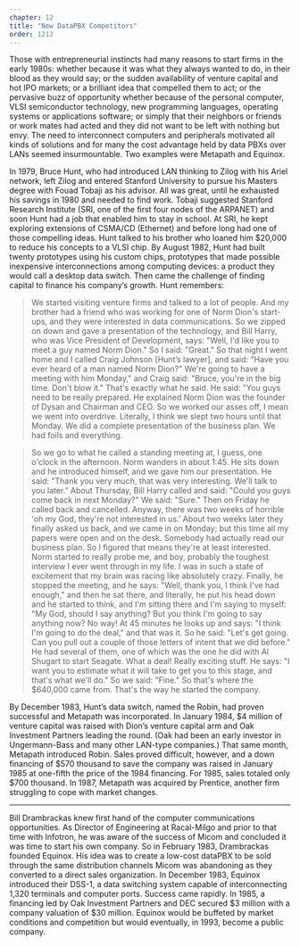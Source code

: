 ```yaml
---
chapter: 12
title: "New DataPBX Competitors"
order: 1212
---
```


Those with entrepreneurial instincts had many reasons to start firms in the early 1980s: whether because it was what they always wanted to do, in their blood as they would say; or the sudden availability of venture capital and hot IPO markets; or a brilliant idea that compelled them to act; or the pervasive buzz of opportunity whether because of the personal computer, VLSI semiconductor technology, new programming languages, operating systems or applications software; or simply that their neighbors or friends or work mates had acted and they did not want to be left with nothing but envy. The need to interconnect computers and peripherals motivated all kinds of solutions and for many the cost advantage held by data PBXs over LANs seemed insurmountable. Two examples were Metapath and Equinox.

In 1979, Bruce Hunt, who had introduced LAN thinking to Zilog with his Ariel network, left Zilog and entered Stanford University to pursue his Masters degree with Fouad Tobaji as his advisor. All was great, until he exhausted his savings in 1980 and needed to find work. Tobaji suggested Stanford Research Institute (SRI, one of the first four nodes of the ARPANET) and soon Hunt had a job that enabled him to stay in school. At SRI, he kept exploring extensions of CSMA/CD (Ethernet) and before long had one of those compelling ideas. Hunt talked to his brother who loaned him $20,000 to reduce his concepts to a VLSI chip. By August 1982, Hunt had built twenty prototypes using his custom chips, prototypes that made possible inexpensive interconnections among computing devices: a product they would call a desktop data switch. Then came the challenge of finding capital to finance his company’s growth. Hunt remembers:

>We started visiting venture firms and talked to a lot of people. And my brother had a friend who was working for one of Norm Dion's start-ups, and they were interested in data communications. So we zipped on down and gave a presentation of the technology, and Bill Harry, who was Vice President of Development, says: "Well, I'd like you to meet a guy named Norm Dion." So I said: "Great." So that night I went home and I called Craig Johnson [Hunt’s lawyer], and said: "Have you ever heard of a man named Norm Dion?" We're going to have a meeting with him Monday," and Craig said: "Bruce, you're in the big time. Don't blow it." That's exactly what he said. He said: "You guys need to be really prepared. He explained Norm Dion was the founder of Dysan and Chairman and CEO. So we worked our asses off, I mean we went into overdrive. Literally, I think we slept two hours until that Monday. We did a complete presentation of the business plan. We had foils and everything.

>So we go to what he called a standing meeting at, I guess, one o'clock in the afternoon. Norm wanders in about 1:45. He sits down and he introduced himself, and we gave him our presentation. He said: "Thank you very much, that was very interesting. We'll talk to you later.” About Thursday, Bill Harry called and said:  "Could you guys come back in next Monday?" We said: "Sure." Then on Friday he called back and cancelled. Anyway, there was two weeks of horrible 'oh my God, they're not interested in us.’ About two weeks later they finally asked us back, and we came in on Monday; but this time all my papers were open and on the desk. Somebody had actually read our business plan. So I figured that means they're at least interested. Norm started to really probe me, and boy, probably the toughest interview I ever went through in my life. I was in such a state of excitement that my brain was racing like absolutely crazy. Finally, he stopped the meeting, and he says:  "Well, thank you, I think I've had enough," and then he sat there, and literally, he put his head down and he started to think, and I'm sitting there and I'm saying to myself:  "My God, should I say anything? But you think I'm going to say anything now? No way! At 45 minutes he looks up and says: "I think I'm going to do the deal," and that was it. So he said: "Let's get going. Can you pull out a couple of those letters of intent that we did before." He had several of them, one of which was the one he did with Al Shugart to start Seagate. What a deal! Really exciting stuff. He says: "I want you to estimate what it will take to get you to this stage, and that's what we'll do." So we said: "Fine." So that's where the $640,000 came from. That's the way he started the company.

By December 1983, Hunt’s data switch, named the Robin, had proven successful and Metapath was incorporated. In January 1984, $4 million of venture capital was raised with Dion’s venture capital arm and Oak Investment Partners leading the round. (Oak had been an early investor in Ungermann-Bass and many other LAN-type companies.) That same month, Metapath introduced Robin. Sales proved difficult, however, and a down financing of $570 thousand to save the company was raised in January 1985 at one-fifth the price of the 1984 financing. For 1985, sales totaled only $700 thousand. In 1987, Metapath was acquired by Prentice, another firm struggling to cope with market changes.

---------------

Bill Drambrackas knew first hand of the computer communications opportunities. As Director of Engineering at Racal-Milgo and prior to that time with Infotron, he was aware of the success of Micom and concluded it was time to start his own company. So in February 1983, Drambrackas founded Equinox. His idea was to create a low-cost dataPBX to be sold through the same distribution channels Micom was abandoning as they converted to a direct sales organization. In December 1983, Equinox introduced their DSS-1, a data switching system capable of interconnecting 1,320 terminals and computer ports. Success came rapidly. In 1985, a financing led by Oak Investment Partners and DEC secured $3 million with a company valuation of $30 million. Equinox would be buffeted by market conditions and competition but would eventually, in 1993, become a public company.
